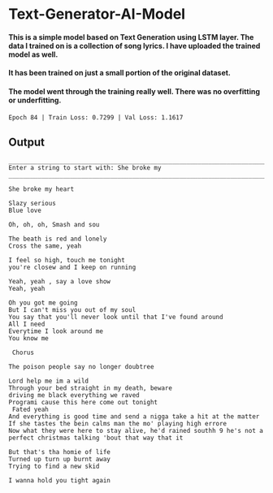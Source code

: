 # Text-Generator-AI-Model

#### This is a simple model based on Text Generation using LSTM layer. The data I trained on is a collection of song lyrics. I have uploaded the trained model as well.
#### It has been trained on just a small portion of the original dataset. 
#### The model went through the training really well. There was no overfitting or underfitting. 
`Epoch 84 | Train Loss: 0.7299 | Val Loss: 1.1617`

## Output
```
________________________________________________________________________________
Enter a string to start with: She broke my
________________________________________________________________________________

She broke my heart

Slazy serious
Blue love

Oh, oh, oh, Smash and sou

The beath is red and lonely
Cross the same, yeah

I feel so high, touch me tonight
you're closew and I keep on running

Yeah, yeah , say a love show
Yeah, yeah

Oh you got me going
But I can't miss you out of my soul
You say that you'll never look until that I've found around
All I need
Everytime I look around me
You know me

 Chorus

The poison people say no longer doubtree

Lord help me im a wild
Through your bed straight in my death, beware
driving me black everything we raved
Programi cause this here come out tonight
 Fated yeah
And everything is good time and send a nigga take a hit at the matter
If she tastes the bein calms man the mo' playing high errore
Now what they were here to stay alive, he'd rained southh 9 he's not a perfect christmas talking 'bout that way that it

But that's tha homie of life
Turned up turn up burnt away
Trying to find a new skid

I wanna hold you tight again
```
